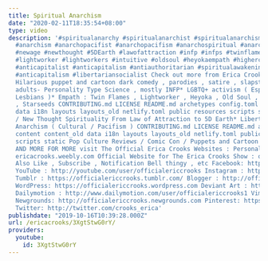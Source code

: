 ```yaml
---
title: Spiritual Anarchism
date: "2020-02-11T18:35:54+08:00"
type: video
description: '#spiritualanarchy #spiritualanarchist #spiritualanarchism #anarchy #anarchist
  #anarchism #anarchopacifist #anarchopacifism #anarchospiritual #anarchspirituality
  #newage #newthought #5DEarth #lawofattraction #infp #infps #twinflame #twinflames
  #lightworker #lightworkers #intuitive #oldsoul #heyokaempath #higherconsciousness
  #anticapitalist #anticapitalism #antiauthoritarian #spiritualawakening #classconsiousness
  #anticapitalism #libertariansocialist Check out more from Erica Crooks ( me ) -
  Hilarious puppet and cartoon dark comedy , parodies , satire , slapstick humor for
  adults- Personality Type Science , mostly INFP* LGBTQ+ activism ( Especially Transgender
  Lesbians )* Empath : Twin Flames , Lightworker , Heyoka , Old Soul , Indigo / Crystal
  , Starseeds CONTRIBUTING.md LICENSE README.md archetypes config.toml content content_old
  data i18n layouts layouts_old netlify.toml public resources scripts static New Age
  / New Thought Spirituality From Law of Attraction to 5D Earth* Libertarian Socialist
  Anarchism ( Cultural / Pacifism ) CONTRIBUTING.md LICENSE README.md archetypes config.toml
  content content_old data i18n layouts layouts_old netlify.toml public resources
  scripts static Pop Culture Reviews / Comic Con / Puppets and Cartoon Animation*
  AND MORE FOR MORE visit The Official Erica Crooks Websites : Personal Website :
  ericacrooks.weebly.com Official Website for The Erica Crooks Show : officialericcrooks.weebly.com
  Also Like , Subscribe , Notification Bell thingy , etc Facebook: http://facebook.com/officialericcrooks
  YouTube : http://youtube.com/user/officialericcrooks Instagram : http://Instagram.com/officialericcrooks/
  Tumblr : https://officialericcrooks.tumblr.com/ Blogger : http://officialericcrooks.blogspot.com/
  WordPress: https://officialericcrooks.wordpress.com Deviant Art : https://www.deviantart.com/officialericcrooks
  Dailymotion : http://www.dailymotion.com/user/officialericcrooks1 Vimeo: https://vimeo.com/officialericcrooks
  Newgrounds: http://officialericcrooks.newgrounds.com Pinterest: https://www.pinterest.com/officialec1/
  Twitter: http://twitter.com/crooks_erica'
publishdate: "2019-10-16T10:39:28.000Z"
url: /ericacrooks/3XgtStwG0rY/
providers:
  youtube:
    id: 3XgtStwG0rY
---
```

